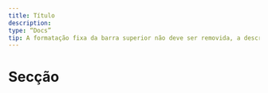 ```yaml
---
title: Título
description:
type: “Docs”
tip: A formatação fixa da barra superior não deve ser removida, a descrição é a descrição do artigo, se não preenchida será capturada o primeiro parágrafo do conteúdo.
---
```

# Secção